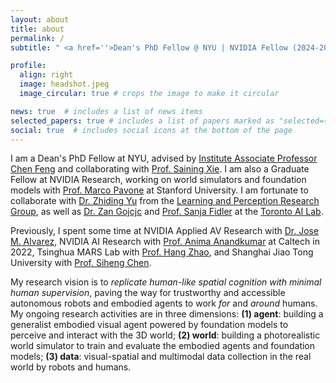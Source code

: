 ```yaml
---
layout: about
title: about
permalink: /
subtitle: " <a href=''>Dean's PhD Fellow @ NYU | NVIDIA Fellow (2024-2025)</a>"

profile:
  align: right
  image: headshot.jpeg
  image_circular: true # crops the image to make it circular

news: true  # includes a list of news items
selected_papers: true # includes a list of papers marked as "selected={true}"
social: true  # includes social icons at the bottom of the page
---
```


I am a Dean's PhD Fellow at NYU, advised by <a href='https://scholar.google.com/citations?user=YeG8ZM0AAAAJ&hl=en'>Institute Associate Professor Chen Feng</a> and collaborating with <a href='https://scholar.google.com/citations?user=Y2GtJkAAAAAJ&hl=en'>Prof. Saining Xie</a>. I am also a Graduate Fellow at NVIDIA Research, working on world simulators and foundation models with <a href='https://scholar.google.com/citations?user=RhOpyXcAAAAJ&hl=en'>Prof. Marco Pavone</a> at Stanford University. I am fortunate to collaborate with <a href='https://scholar.google.com/citations?hl=en&user=1VI_oYUAAAAJ'>Dr. Zhiding Yu</a> from the <a href='https://research.nvidia.com/labs/lpr/'>Learning and Perception Research Group</a>, as well as <a href='https://scholar.google.com/citations?user=8KsqL4gAAAAJ&hl=en'>Dr. Zan Gojcjc</a> and <a href='https://scholar.google.com/citations?hl=en&user=CUlqK5EAAAAJ'>Prof. Sanja Fidler</a> at the <a href='https://research.nvidia.com/labs/toronto-ai/'>Toronto AI Lab</a>.

Previously, I spent some time at NVIDIA Applied AV Research with <a href='https://scholar.google.com/citations?user=Oyx-_UIAAAAJ&hl=en'>Dr. Jose M. Alvarez</a>, NVIDIA AI Research with <a href='https://scholar.google.com/citations?user=bEcLezcAAAAJ&hl=en'>Prof. Anima Anandkumar</a> at Caltech in 2022, Tsinghua MARS Lab with <a href='https://scholar.google.com/citations?user=DmahiOYAAAAJ&hl=en'>Prof. Hang Zhao</a>, and Shanghai Jiao Tong University with <a href='https://scholar.google.com/citations?user=W_Q33RMAAAAJ&hl=en'>Prof. Siheng Chen</a>.


My research vision is to *replicate human-like spatial cognition with minimal human supervision*, paving the way for trustworthy and accessible autonomous robots and embodied agents to work *for* and *around* humans. My ongoing research activities are in three dimensions: **(1) agent**: building a generalist embodied visual agent powered by foundation models to perceive and interact with the 3D world; **(2) world**: building a photorealistic world simulator to train and evaluate the embodied agents and foundation models; **(3) data**: visual-spatial and multimodal data collection in the real world by robots and humans. 
